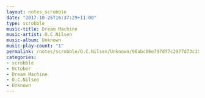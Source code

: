 ```yaml
---
layout: notes_scrobble
date: "2017-10-25T16:37:29+11:00"
type: scrobble
music-title: Dream Machine
music-artist: O.C.Nilsen
music-album: Unknown
music-play-count: "1"
permalink: /notes/scrobble/O.C.Nilsen/Unknown/96abc06e797df7c2977d73c1598cd0b4e7361b7b.html
categories:
- scrobble
- October
- Dream Machine
- O.C.Nilsen
- Unknown
---
```


